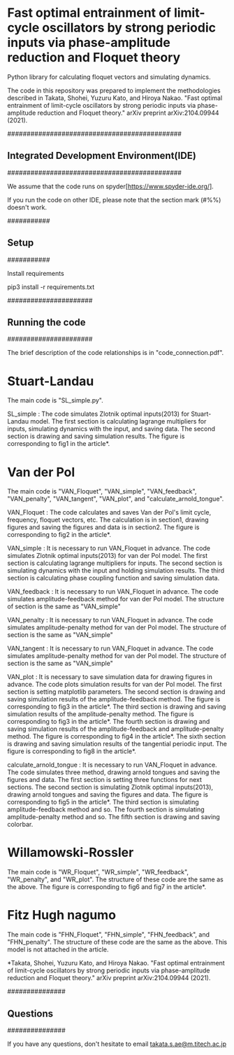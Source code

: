 # Fast optimal entrainment of limit-cycle oscillators by strong periodic inputs via phase-amplitude reduction and Floquet theory

Python library for calculating floquet vectors and simulating dynamics. 

The code in this repository was prepared to implement the methodologies described in 
Takata, Shohei, Yuzuru Kato, and Hiroya Nakao. "Fast optimal entrainment of limit-cycle oscillators by strong periodic inputs via phase-amplitude reduction and Floquet theory." arXiv preprint arXiv:2104.09944 (2021).


#############################################
## Integrated Development Environment(IDE) ##
#############################################

We assume that the code runs on spyder[https://www.spyder-ide.org/].  

If you run the code on other IDE, please note that the section mark (#%%) doesn't work. 


###########
## Setup ##
###########

Install requirements

pip3 install -r requirements.txt


######################
## Running the code ##
######################

The brief description of the code relationships is in "code_connection.pdf". 

# Stuart-Landau

The main code is "SL_simple.py". 

SL_simple :
The code simulates Zlotnik optimal inputs(2013) for Stuart-Landau model. 
The first section is calculating lagrange multipliers for inputs, simulating dynamics with the input, and saving data.
The second section is drawing and saving simulation results. The figure is corresponding to fig1 in the article*.


# Van der Pol

The main code is "VAN_Floquet", "VAN_simple", "VAN_feedback", "VAN_penalty", "VAN_tangent", "VAN_plot", and "calculate_arnold_tongue". 

VAN_Floquet : 
The code calculates and saves Van der Pol's limit cycle, frequency, floquet vectors, etc. 
The calculation is in section1, drawing figures and saving the figures and data is in section2. The figure is corresponding to fig2 in the article*.

VAN_simple : It is necessary to run VAN_Floquet in advance.
The code simulates Zlotnik optimal inputs(2013) for van der Pol model. 
The first section is calculating lagrange multipliers for inputs. 
The second section is simulating dynamics with the input and holding simulation results. 
The third section is calculating phase coupling function and saving simulation data. 

VAN_feedback : It is necessary to run VAN_Floquet in advance.
The code simulates amplitude-feedback method for van der Pol model. 
The structure of section is the same as "VAN_simple"

VAN_penalty : It is necessary to run VAN_Floquet in advance.
The code simulates amplitude-penalty method for van der Pol model. 
The structure of section is the same as "VAN_simple"

VAN_tangent : It is necessary to run VAN_Floquet in advance.
The code simulates amplitude-penalty method for van der Pol model. 
The structure of section is the same as "VAN_simple"

VAN_plot : It is necessary to save simulation data for drawing figures in advance.
The code plots simulation results for van der Pol model. 
The first section is setting matplotlib parameters. 
The second section is drawing and saving simulation results of the amplitude-feedback method. The figure is corresponding to fig3 in the article*.
The third section is drawing and saving simulation results of the amplitude-penalty method. The figure is corresponding to fig3 in the article*.
The fourth section is drawing and saving simulation results of the amplitude-feedback and amplitude-penalty method. The figure is corresponding to fig4 in the article*.
The sixth section is drawing and saving simulation results of the tangential periodic input. The figure is corresponding to fig8 in the article*.

calculate_arnold_tongue : It is necessary to run VAN_Floquet in advance.
The code simulates three method, drawing arnold tongues and saving the figures and data. 
The first section is setting three functions for next sections. 
The second section is simulating Zlotnik optimal inputs(2013), drawing arnold tongues and saving the figures and data. The figure is corresponding to fig5 in the article*.
The third section is simulating amplitude-feedback method and so.
The fourth section is simulating amplitude-penalty method and so.
The fifth section is drawing and saving colorbar.


# Willamowski-Rossler

The main code is "WR_Floquet", "WR_simple", "WR_feedback", "WR_penalty", and "WR_plot". 
The structure of these code are the same as the above.
The figure is corresponding to fig6 and fig7 in the article*.  


# Fitz Hugh nagumo

The main code is "FHN_Floquet", "FHN_simple", "FHN_feedback", and "FHN_penalty". 
The structure of these code are the same as the above.
This model is not attached in the article. 


*Takata, Shohei, Yuzuru Kato, and Hiroya Nakao. "Fast optimal entrainment of limit-cycle oscillators by strong periodic inputs via phase-amplitude reduction and Floquet theory." arXiv preprint arXiv:2104.09944 (2021).


###############
## Questions ##
############### 

If you have any questions, don't hesitate to email takata.s.ae@m.titech.ac.jp
